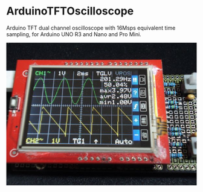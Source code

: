 # ArduinoTFTOscilloscope
Arduino TFT dual channel oscilloscope with 16Msps equivalent time sampling, for Arduino UNO R3 and Nano and Pro Mini.

<img src="DSC00003.JPG">
